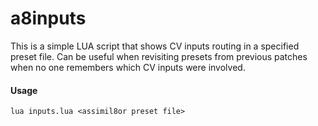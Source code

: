 # a8inputs

This is a simple LUA script that shows CV inputs routing in a specified preset file.
Can be useful when revisiting presets from previous patches when no one remembers which CV inputs were involved.

#### Usage

`lua inputs.lua <assimil8or preset file>`